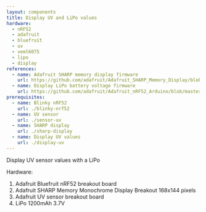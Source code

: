 ```yaml
---
layout: components
title: Display UV and LiPo values
hardware:
  - nRF52
  - adafruit
  - bluefruit
  - uv
  - veml6075
  - lipo
  - display
references:
  - name: Adafruit SHARP memory display firmware
    url: https://github.com/adafruit/Adafruit_SHARP_Memory_Display/blob/master/examples/sharpmemtest/sharpmemtest.ino
  - name: Display LiPo battery voltage firmware
    url: https://github.com/adafruit/Adafruit_nRF52_Arduino/blob/master/libraries/Bluefruit52Lib/examples/Hardware/adc_vbat/adc_vbat.ino
prerequisites:
  - name: Blinky nRF52
    url: ./blinky-nrf52
  - name: UV sensor
    url: ./sensor-uv
  - name: SHARP display
    url: ./sharp-display
  - name: Display UV values
    url: ./display-uv
---
```


Display UV sensor values with a LiPo

Hardware:

1. Adafruit Bluefruit nRF52 breakout board
1. Adafruit SHARP Memory Monochrome Display Breakout 168x144 pixels
1. Adafruit UV sensor breakout board
1. LiPo 1200mAh 3.7V
